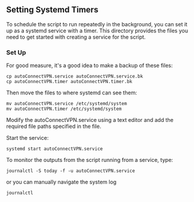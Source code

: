 ## Setting Systemd Timers
To schedule the script to run repeatedly in the background, you can set it up as a systemd service with a timer.
This directory provides the files you need to get started with creating a service for the script.

### Set Up
For good measure, it's a good idea to make a backup of these files:
```commandline
cp autoConnectVPN.service autoConnectVPN.service.bk
cp autoConnectVPN.timer autoConnectVPN.timer.bk
```

Then move the files to where systemd can see them:
```commandline
mv autoConnectVPN.service /etc/systemd/system
mv autoConnectVPN.timer /etc/systemd/system
```

Modify the autoConnectVPN.service using a text editor and add the required file paths specified in the file.

Start the service:
```commandline
systemd start autoConnectVPN.service
```

To monitor the outputs from the script running from a service, type:
```commandline
journalctl -S today -f -u autoConnectVPN.service
```
or you can manually navigate the system log
```
journalctl
```